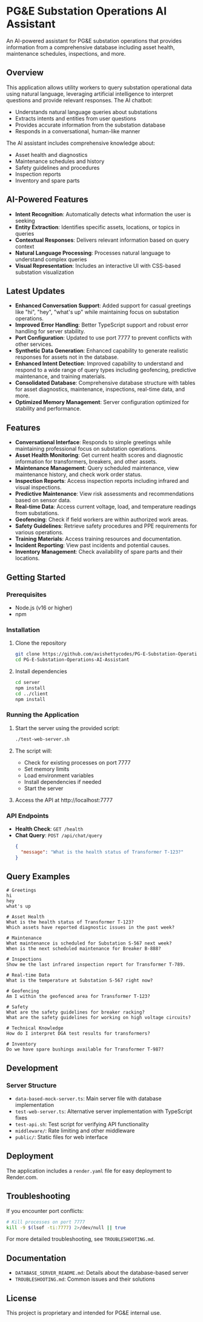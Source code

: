 # PG&E Substation Operations AI Assistant

An AI-powered assistant for PG&E substation operations that provides information from a comprehensive database including asset health, maintenance schedules, inspections, and more.

## Overview

This application allows utility workers to query substation operational data using natural language, leveraging artificial intelligence to interpret questions and provide relevant responses. The AI chatbot:

* Understands natural language queries about substations
* Extracts intents and entities from user questions
* Provides accurate information from the substation database
* Responds in a conversational, human-like manner

The AI assistant includes comprehensive knowledge about:

* Asset health and diagnostics
* Maintenance schedules and history
* Safety guidelines and procedures
* Inspection reports
* Inventory and spare parts

## AI-Powered Features

* **Intent Recognition**: Automatically detects what information the user is seeking
* **Entity Extraction**: Identifies specific assets, locations, or topics in queries
* **Contextual Responses**: Delivers relevant information based on query context
* **Natural Language Processing**: Processes natural language to understand complex queries
* **Visual Representation**: Includes an interactive UI with CSS-based substation visualization

## Latest Updates

* **Enhanced Conversation Support**: Added support for casual greetings like "hi", "hey", "what's up" while maintaining focus on substation operations.
* **Improved Error Handling**: Better TypeScript support and robust error handling for server stability.
* **Port Configuration**: Updated to use port 7777 to prevent conflicts with other services.
* **Synthetic Data Generation**: Enhanced capability to generate realistic responses for assets not in the database.
* **Enhanced Intent Detection**: Improved capability to understand and respond to a wide range of query types including geofencing, predictive maintenance, and training materials.
* **Consolidated Database**: Comprehensive database structure with tables for asset diagnostics, maintenance, inspections, real-time data, and more.
* **Optimized Memory Management**: Server configuration optimized for stability and performance.

## Features

* **Conversational Interface**: Responds to simple greetings while maintaining professional focus on substation operations.
* **Asset Health Monitoring**: Get current health scores and diagnostic information for transformers, breakers, and other assets.
* **Maintenance Management**: Query scheduled maintenance, view maintenance history, and check work order status.
* **Inspection Reports**: Access inspection reports including infrared and visual inspections.
* **Predictive Maintenance**: View risk assessments and recommendations based on sensor data.
* **Real-time Data**: Access current voltage, load, and temperature readings from substations.
* **Geofencing**: Check if field workers are within authorized work areas.
* **Safety Guidelines**: Retrieve safety procedures and PPE requirements for various operations.
* **Training Materials**: Access training resources and documentation.
* **Incident Reporting**: View past incidents and potential causes.
* **Inventory Management**: Check availability of spare parts and their locations.

## Getting Started

### Prerequisites

* Node.js (v16 or higher)
* npm

### Installation

1. Clone the repository
   ```bash
   git clone https://github.com/avishettycodes/PG-E-Substation-Operations-AI-Assistant.git
   cd PG-E-Substation-Operations-AI-Assistant
   ```

2. Install dependencies
   ```bash
   cd server
   npm install
   cd ../client
   npm install
   ```

### Running the Application

1. Start the server using the provided script:
   ```bash
   ./test-web-server.sh
   ```

2. The script will:
   - Check for existing processes on port 7777
   - Set memory limits
   - Load environment variables
   - Install dependencies if needed
   - Start the server

3. Access the API at http://localhost:7777

### API Endpoints

- **Health Check**: `GET /health`
- **Chat Query**: `POST /api/chat/query`
  ```json
  {
    "message": "What is the health status of Transformer T-123?"
  }
  ```

## Query Examples

```
# Greetings
hi
hey
what's up

# Asset Health
What is the health status of Transformer T-123?
Which assets have reported diagnostic issues in the past week?

# Maintenance
What maintenance is scheduled for Substation S-567 next week?
When is the next scheduled maintenance for Breaker B-888?

# Inspections
Show me the last infrared inspection report for Transformer T-789.

# Real-time Data
What is the temperature at Substation S-567 right now?

# Geofencing
Am I within the geofenced area for Transformer T-123?

# Safety
What are the safety guidelines for breaker racking?
What are the safety guidelines for working on high voltage circuits?

# Technical Knowledge
How do I interpret DGA test results for transformers?

# Inventory
Do we have spare bushings available for Transformer T-987?
```

## Development

### Server Structure

- `data-based-mock-server.ts`: Main server file with database implementation
- `test-web-server.ts`: Alternative server implementation with TypeScript fixes
- `test-api.sh`: Test script for verifying API functionality
- `middleware/`: Rate limiting and other middleware
- `public/`: Static files for web interface

## Deployment

The application includes a `render.yaml` file for easy deployment to Render.com.

## Troubleshooting

If you encounter port conflicts:

```bash
# Kill processes on port 7777
kill -9 $(lsof -ti:7777) 2>/dev/null || true
```

For more detailed troubleshooting, see `TROUBLESHOOTING.md`.

## Documentation

* `DATABASE_SERVER_README.md`: Details about the database-based server
* `TROUBLESHOOTING.md`: Common issues and their solutions

## License

This project is proprietary and intended for PG&E internal use. 